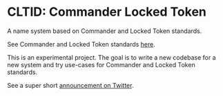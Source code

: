 # CLTID: Commander Locked Token

A name system based on Commander and Locked Token standards.

See Commander and Locked Token standards [here](github.com/woolballers/commander-token-contracts/).

This is an experimental project. The goal is to write a new codebase for a new system and try use-cases for Commander and Locked Token standards.

See a super short [announcement on Twitter](https://twitter.com/neiman30/status/1650370202847125508).
